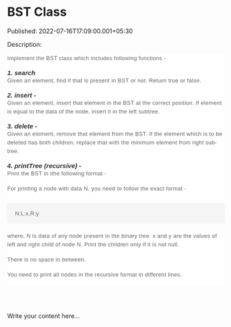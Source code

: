 # BST Class

Published: 2022-07-16T17:09:00.001+05:30

Description: <h4 id="implement-the-bst-class-which-includes-following-functions"
      style="background-color: white; color: #626262; font-family: Muli, sans-serif; font-size:
      13px; font-weight: 400; letter-spacing: 0.3px; line-height: 20px; margin: 0px; padding: 0px
      0px 15px;">Implement the BST class which includes following functions -</h4><h5
      id="1-search" style="background-color: white; color: #2d2d2d; font-family: Muli, sans-serif;
      font-size: 15px; margin: 0px; padding: 0px;">1. search</h5><h4
      id="given-an-element-find-if-that-is-present-in-bst-or-not-return-true-or-false"
      style="background-color: white; color: #626262; font-family: Muli, sans-serif; font-size:
      13px; font-weight: 400; letter-spacing: 0.3px; line-height: 20px; margin: 0px; padding: 0px
      0px 15px;">Given an element, find if that is present in BST or not. Return true or
      false.</h4><h5 id="2-insert" style="background-color: white; color: #2d2d2d;
      font-family: Muli, sans-serif; font-size: 15px; margin: 0px; padding: 0px;">2. insert
      -</h5><h4
      id="given-an-element-insert-that-element-in-the-bst-at-the-correct-position-if-element-is-equal-to-the-data-of-the-node-insert-it-in-the-left-subtree"
      style="background-color: white; color: #626262; font-family: Muli, sans-serif; font-size:
      13px; font-weight: 400; letter-spacing: 0.3px; line-height: 20px; margin: 0px; padding: 0px
      0px 15px;">Given an element, insert that element in the BST at the correct position. If
      element is equal to the data of the node, insert it in the left subtree.</h4><h5
      id="3-delete" style="background-color: white; color: #2d2d2d; font-family: Muli, sans-serif;
      font-size: 15px; margin: 0px; padding: 0px;">3. delete -</h5><h4
      id="given-an-element-remove-that-element-from-the-bst-if-the-element-which-is-to-be-deleted-has-both-children-replace-that-with-the-minimum-element-from-right-sub-tree"
      style="background-color: white; color: #626262; font-family: Muli, sans-serif; font-size:
      13px; font-weight: 400; letter-spacing: 0.3px; line-height: 20px; margin: 0px; padding: 0px
      0px 15px;">Given an element, remove that element from the BST. If the element which is to
      be deleted has both children, replace that with the minimum element from right
      sub-tree.</h4><h5 id="4-printtree-recursive" style="background-color: white; color:
      #2d2d2d; font-family: Muli, sans-serif; font-size: 15px; margin: 0px; padding: 0px;">4.
      printTree (recursive) -</h5><h4 id="print-the-bst-in-ithe-following-format"
      style="background-color: white; color: #626262; font-family: Muli, sans-serif; font-size:
      13px; font-weight: 400; letter-spacing: 0.3px; line-height: 20px; margin: 0px; padding: 0px
      0px 15px;">Print the BST in ithe following format -</h4><h4
      id="for-printing-a-node-with-data-n-you-need-to-follow-the-exact-format"
      style="background-color: white; color: #626262; font-family: Muli, sans-serif; font-size:
      13px; font-weight: 400; letter-spacing: 0.3px; line-height: 20px; margin: 0px; padding: 0px
      0px 15px;">For printing a node with data N, you need to follow the exact format
      -</h4><pre style="background-color: whitesmoke; border-radius: 4px; box-shadow:
      rgba(0, 0, 0, 0.06) 0px 0px 4px 0px; font-family: Muli, sans-serif; font-weight: 600;
      margin-bottom: 20px; margin-top: 10px; max-width: 866px; overflow-x: hidden; padding: 15px
      18px; white-space: pre-wrap;"><code style="color: #626262; font-family: Muli,
      sans-serif; font-size: 13px; font-weight: 400; letter-spacing: 0.23px; margin: 0px; padding:
      0px;">N:L:x,R:y
      </code></pre><h4
      id="where-n-is-data-of-any-node-present-in-the-binary-tree-x-and-y-are-the-values-of-left-and-right-child-of-node-n-print-the-children-only-if-it-is-not-null"
      style="background-color: white; color: #626262; font-family: Muli, sans-serif; font-size:
      13px; font-weight: 400; letter-spacing: 0.3px; line-height: 20px; margin: 0px; padding: 0px
      0px 15px;">where, N is data of any node present in the binary tree. x and y are the values
      of left and right child of node N. Print the children only if it is not null.</h4><h4
      id="there-is-no-space-in-between" style="background-color: white; color: #626262; font-family:
      Muli, sans-serif; font-size: 13px; font-weight: 400; letter-spacing: 0.3px; line-height: 20px;
      margin: 0px; padding: 0px 0px 15px;">There is no space in between.</h4><h4
      id="you-need-to-print-all-nodes-in-the-recursive-format-in-different-lines"
      style="background-color: white; color: #626262; font-family: Muli, sans-serif; font-size:
      13px; font-weight: 400; letter-spacing: 0.3px; line-height: 20px; margin: 0px; padding: 0px
      0px 15px;">You need to print all nodes in the recursive format in different
      lines.</h4><div><br /></div><p>&nbsp;</p>

Write your content here...